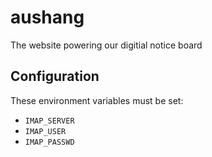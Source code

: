# aushang
The website powering our digitial notice board

## Configuration
These environment variables must be set:
 * `IMAP_SERVER`
 * `IMAP_USER`
 * `IMAP_PASSWD`